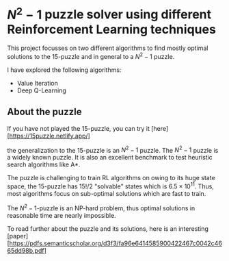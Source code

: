 # $N^2-1$ puzzle solver using different Reinforcement Learning techniques 

This project focusses on two different algorithms to find mostly optimal solutions to the 15-puzzle and in general to a $N^2-1$ puzzle.

I have explored the following algorithms:
- Value Iteration
- Deep Q-Learning


## About the puzzle

If you have not played the 15-puzzle, you can try it [here][https://15puzzle.netlify.app/]


the generalization to the 15-puzzle is an $N^2-1$ puzzle. The $N^2-1$ puzzle is a widely known puzzle. It is also an excellent benchmark to test heuristic search algorithms like A*. 

The puzzle is challenging to train RL algorithms on owing to its huge state space, the 15-puzzle has $15!/2$ "solvable" states which is $6.5\times10^11$. Thus, most algorithms focus on sub-optimal solutions which are fast to train. 

The $N^2-1$-puzzle is an NP-hard problem, thus optimal solutions in reasonable time are nearly impossible.

To read further about the puzzle and its solutions, here is an interesting [paper][https://pdfs.semanticscholar.org/d3f3/fa96e6414585900422467c0042c4665dd98b.pdf]
